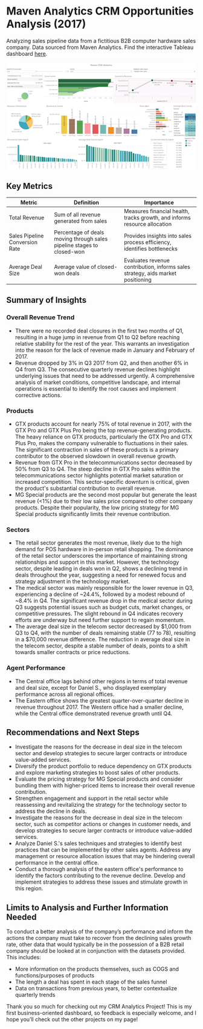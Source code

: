 # Maven Analytics CRM Opportunities Analysis (2017)

Analyzing sales pipeline data from a fictitious B2B computer hardware sales company. Data sourced from Maven Analytics. Find the interactive Tableau dashboard [here](https://public.tableau.com/app/profile/brian.laluces/viz/MavenCRMAnalysis/MavenHardwareCRMAnalytics).

![Tableau Dashboard showing KPIs for company, including overall revenue trends, and performance based on sector, agent, and product](CRMDashboard.png)

## Key Metrics
| Metric | Definition | Importance |
| ----------- | ----------- | ----------- |
| Total Revenue | Sum of all revenue generated from sales | Measures financial health, tracks growth, and informs resource allocation |
| Sales Pipeline Conversion Rate | Percentage of deals moving through sales pipeline stages to closed-won | Provides insights into sales process efficiency, identifies bottlenecks |
| Average Deal Size | Average value of closed-won deals | Evaluates revenue contribution, informs sales strategy, aids market positioning |

## Summary of Insights
### Overall Revenue Trend
- There were no recorded deal closures in the first two months of Q1, resulting in a huge jump in revenue from Q1 to Q2 before reaching relative stability for the rest of the year. This warrants an investigation into the reason for the lack of revenue made in January and February of 2017.
- Revenue dropped by 3% in Q3 2017 from Q2, and then another 6% in Q4 from Q3. The consecutive quarterly revenue declines highlight underlying issues that need to be addressed urgently. A comprehensive analysis of market conditions, competitive landscape, and internal operations is essential to identify the root causes and implement corrective actions.
### Products
- GTX products account for nearly 75% of total revenue in 2017, with the GTX Pro and GTX Plus Pro being the top revenue-generating products. The heavy reliance on GTX products, particularly the GTX Pro and GTX Plus Pro, makes the company vulnerable to fluctuations in their sales. The significant contraction in sales of these products is a primary contributor to the observed slowdown in overall revenue growth.
- Revenue from GTX Pro in the telecommunications sector decreased by 50% from Q3 to Q4. The steep decline in GTX Pro sales within the telecommunications sector highlights potential market saturation or increased competition. This sector-specific downturn is critical, given the product's substantial contribution to overall revenue.
- MG Special products are the second most popular but generate the least revenue (<1%) due to their low sales price compared to other company products. Despite their popularity, the low pricing strategy for MG Special products significantly limits their revenue contribution.
### Sectors
- The retail sector generates the most revenue, likely due to the high demand for POS hardware in in-person retail shopping. The dominance of the retail sector underscores the importance of maintaining strong relationships and support in this market. However, the technology sector, despite leading in deals won in Q2, shows a declining trend in deals throughout the year, suggesting a need for renewed focus and strategy adjustment in the technology market.
- The medical sector was mainly responsible for the lower revenue in Q3, experiencing a decline of ~24.4%, followed by a modest rebound of ~8.4% in Q4. The significant revenue drop in the medical sector during Q3 suggests potential issues such as budget cuts, market changes, or competitive pressures. The slight rebound in Q4 indicates recovery efforts are underway but need further support to regain momentum.
- The average deal size in the telecom sector decreased by $1,000 from Q3 to Q4, with the number of deals remaining stable (77 to 78), resulting in a $70,000 revenue difference. The reduction in average deal size in the telecom sector, despite a stable number of deals, points to a shift towards smaller contracts or price reductions.
### Agent Performance
- The Central office lags behind other regions in terms of total revenue and deal size, except for Daniel S., who displayed exemplary performance across all regional offices.
- The Eastern office shows the greatest quarter-over-quarter decline in revenue throughout 2017. The Western office had a smaller decline, while the Central office demonstrated revenue growth until Q4.
## Recommendations and Next Steps
- Investigate the reasons for the decrease in deal size in the telecom sector and develop strategies to secure larger contracts or introduce value-added services.
- Diversify the product portfolio to reduce dependency on GTX products and explore marketing strategies to boost sales of other products.
- Evaluate the pricing strategy for MG Special products and consider bundling them with higher-priced items to increase their overall revenue contribution.
- Strengthen engagement and support in the retail sector while reassessing and revitalizing the strategy for the technology sector to address the decline in deals.
- Investigate the reasons for the decrease in deal size in the telecom sector, such as competitor actions or changes in customer needs, and develop strategies to secure larger contracts or introduce value-added services.
- Analyze Daniel S.'s sales techniques and strategies to identify best practices that can be implemented by other sales agents. Address any management or resource allocation issues that may be hindering overall performance in the central office.
- Conduct a thorough analysis of the eastern office's performance to identify the factors contributing to the revenue decline. Develop and implement strategies to address these issues and stimulate growth in this region.
## Limits to Analysis and Further Information Needed
To conduct a better analysis of the company’s performance and inform the actions the company must take to recover from the declining sales growth rate, other data that would typically be in the possession of a B2B retail company should be looked at in conjunction with the datasets provided. This includes:
- More information on the products themselves, such as COGS and functions/purposes of products  
- The length a deal has spent in each stage of the sales funnel
- Data on transactions from previous years, to better contextualize quarterly trends

Thank you so much for checking out my CRM Analytics Project! This is my first business-oriented dashboard, so feedback is especially welcome, and I hope you’ll check out the other projects on my page!
